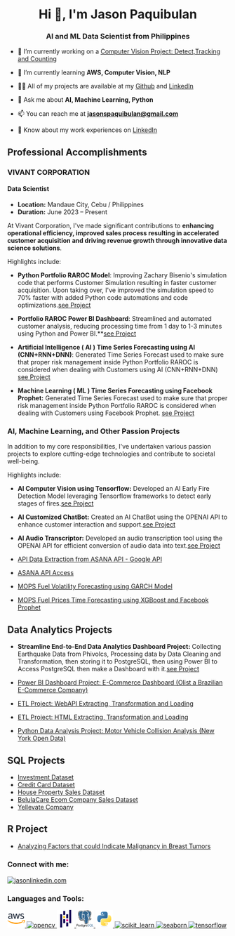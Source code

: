 <h1 align="center">Hi 👋, I'm Jason Paquibulan</h1>      
<h3 align="center">AI and ML Data Scientist from Philippines</h3>

- 🔭 I’m currently working on a [Computer Vision Project: Detect,Tracking and Counting](https://github.com/jasonpaquibulan/Portfolio/blob/main/12.%20Object%20Detection%2C%20Tracking%20and%20Counting%20using%20Computer%20Vision%20Libraries/VideoPic2.png)

- 🌱 I’m currently learning **AWS, Computer Vision, NLP**

- 👨‍💻 All of my projects are available at my [Github](https://github.com/jasonpaquibulan/Portfolio/tree/main) and [LinkedIn](https://www.linkedin.com/in/jsp01/)

- 💬 Ask me about **AI, Machine Learning, Python**

- 📫 You can reach me at **jasonspaquibulan@gmail.com**

- 📄 Know about my work experiences on [LinkedIn](https://www.linkedin.com/in/jsp01/)

## Professional Accomplishments
### VIVANT CORPORATION

#### Data Scientist
- **Location:** Mandaue City, Cebu / Philippines
- **Duration:** June 2023 – Present

At Vivant Corporation, I've made significant contributions to **enhancing operational efficiency, improved sales process resulting in accelerated customer acquisition and driving revenue growth through innovative data science solutions**. 

Highlights include:

- **Python Portfolio RAROC Model**: Improving Zachary Bisenio's simulation code that performs Customer Simulation resulting in faster customer acquisition. Upon taking over, I've improved the simulation speed to 70% faster with added Python code automations and code optimizations.[see Project](https://github.com/jasonpaquibulan/Portfolio/blob/main/1.%20Python%20Portfolio%20RAROC%20Model/python_portfolio_raroc_model.py)

- **Portfolio RAROC Power BI Dashboard**: Streamlined and automated customer analysis, reducing processing time from 1 day to 1-3 minutes using Python and Power BI.**[see Project](https://github.com/jasonpaquibulan/Portfolio/blob/main/2.%20Portfolio%20RAROC%20Power%20BI%20Dashboard/DashPic4.png)

- **Artificial Intelligence ( AI ) Time Series Forecasting using AI (CNN+RNN+DNN)**: Generated Time Series Forecast used to make sure that proper risk management inside Python Portfolio RAROC is considered when dealing with Customers using AI (CNN+RNN+DNN) [see Project](https://github.com/jasonpaquibulan/Portfolio/blob/main/7.%20AI%20Time%20Series%20Forecasting(%20CNN%20%2B%20DNN%20%2B%20RNN)/AI%20Time%20Series%20Forecasting(%20CNN%20%2B%20DNN%20%2B%20RNN).ipynb)

- **Machine Learning ( ML ) Time Series Forecasting using Facebook Prophet:** Generated Time Series Forecast used to make sure that proper risk management inside Python Portfolio RAROC is considered when dealing with Customers using Facebook Prophet. [see Project](https://github.com/jasonpaquibulan/Portfolio/blob/main/3.%20Philippine%E2%80%99s%20Electricity%20Spot%20Market%20Prices%20Forecasting/Machine%20Learning%20Time%20Series%20Forecasting%20using%20Facebook%20Prophet.ipynb)

### AI, Machine Learning, and Other Passion Projects

In addition to my core responsibilities, I've undertaken various passion projects to explore cutting-edge technologies and contribute to societal well-being. 

Highlights include:

- **AI Computer Vision using Tensorflow:** Developed an AI Early Fire Detection Model leveraging Tensorflow frameworks to detect early stages of fires.[see Project](https://github.com/jasonpaquibulan/Portfolio/blob/main/4.%20AI%20Computer%20Vision%20using%20Tensorflow/Computer_Vision_Early_Fire_Detection_%20(1).ipynb)

- **AI Customized ChatBot:** Created an AI ChatBot using the OPENAI API to enhance customer interaction and support.[see Project](https://github.com/jasonpaquibulan/Portfolio/blob/main/5.%20AI%20Customized%20ChatBot/Code%20Snippet.png)

- **AI Audio Transcriptor:** Developed an audio transcription tool using the OPENAI API for efficient conversion of audio data into text.[see Project](https://github.com/jasonpaquibulan/Portfolio/blob/main/6.%20AI%20Audio%20Transcriptor/Code%20Snippet.png)
  
- [API Data Extraction from ASANA API - Google API](https://github.com/jasonpaquibulan/Portfolio/blob/main/8.%20API%20Data%20Extraction%20from%20ASANA%20API%20-%20Google%20API/Google_Sheets_Extraction.ipynb)
  
- [ASANA API Access](https://github.com/jasonpaquibulan/Portfolio/blob/main/9.%20ASANA%20API%20%20Access/ASANA_API_Access_Project.ipynb)

- [MOPS Fuel Volatility Forecasting using GARCH Model](https://github.com/jasonpaquibulan/Portfolio/blob/main/10.%20MOPS%20Fuel%20Volatility%20Forecast%20using%20GARCH%20Model/fuel-forecast-garch-model.ipynb)
  
- [MOPS Fuel Prices Time Forecasting using XGBoost and Facebook Prophet](https://github.com/jasonpaquibulan/Portfolio/blob/main/11.%20MOPS%20Fuel%20Prices%20Time%20Forecasting%20using%20XGBoost%20and%20Facebook%20Prophet/using%20XGBoost%20and%20Facebook%20Prophet.ipynb)

## Data Analytics Projects

- **Streamline End-to-End Data Analytics Dashboard Project:** Collecting Earthquake Data from Phivolcs, Processing data by Data Cleaning and Transformation, then storing it to PostgreSQL, then using Power BI to Access PostgreSQL then make a Dashboard with it.[see Project](https://www.linkedin.com/posts/jsp01_philippine-earthquake-analytics-dashboard-activity-7058802695880523776-Q0sx?utm_source=share&utm_medium=member_desktop)
  
- [Power BI Dashboard Project: E-Commerce Dashboard (Olist a Brazilian E-Commerce Company)](https://www.linkedin.com/in/jsp01/details/featured/1635521262502/single-media-viewer/?profileId=ACoAACUdmBAB7kLboV_hhjXSnFStQZvDXB-CYsY)
  
- [ETL Project: WebAPI Extracting, Transformation and Loading](https://www.linkedin.com/in/jsp01/overlay/1635522243802/single-media-viewer/?profileId=ACoAACUdmBAB7kLboV_hhjXSnFStQZvDXB-CYsY)
  
- [ETL Project: HTML Extracting, Transformation and Loading](https://www.linkedin.com/in/jsp01/overlay/1635521906176/single-media-viewer/?profileId=ACoAACUdmBAB7kLboV_hhjXSnFStQZvDXB-CYsY)
  
- [Python Data Analysis Project: Motor Vehicle Collision Analysis (New York Open Data)](https://www.linkedin.com/in/jsp01/details/featured/1635520604237/single-media-viewer/?profileId=ACoAACUdmBAB7kLboV_hhjXSnFStQZvDXB-CYsY)

## SQL Projects

- [Investment Dataset](https://www.linkedin.com/in/jsp01/details/featured/1635520603091/single-media-viewer/?profileId=ACoAACUdmBAB7kLboV_hhjXSnFStQZvDXB-CYsY)
- [Credit Card Dataset](https://www.linkedin.com/in/jsp01/details/featured/1635520602448/single-media-viewer/?profileId=ACoAACUdmBAB7kLboV_hhjXSnFStQZvDXB-CYsY)
- [House Property Sales Dataset](https://www.linkedin.com/in/jsp01/details/featured/1635520599842/single-media-viewer/?profileId=ACoAACUdmBAB7kLboV_hhjXSnFStQZvDXB-CYsY)
- [BelulaCare Ecom Company Sales Dataset](https://www.linkedin.com/in/jsp01/details/featured/1635520601543/single-media-viewer/?profileId=ACoAACUdmBAB7kLboV_hhjXSnFStQZvDXB-CYsY)
- [Yellevate Company](https://www.linkedin.com/in/jsp01/details/featured/1635520603158/single-media-viewer/?profileId=ACoAACUdmBAB7kLboV_hhjXSnFStQZvDXB-CYsY)

## R Project

- [Analyzing Factors that could Indicate Malignancy in Breast Tumors](https://www.linkedin.com/in/jsp01/details/featured/1635520954958/single-media-viewer/?profileId=ACoAACUdmBAB7kLboV_hhjXSnFStQZvDXB-CYsY)


<h3 align="left">Connect with me:</h3>
<p align="left">
<a href="https://linkedin.com/in/jasonlinkedin.com" target="blank"><img align="center" src="https://raw.githubusercontent.com/rahuldkjain/github-profile-readme-generator/master/src/images/icons/Social/linked-in-alt.svg" alt="jasonlinkedin.com" height="30" width="40" /></a>
</p>

<h3 align="left">Languages and Tools:</h3>
<p align="left"> <a href="https://aws.amazon.com" target="_blank" rel="noreferrer"> <img src="https://raw.githubusercontent.com/devicons/devicon/master/icons/amazonwebservices/amazonwebservices-original-wordmark.svg" alt="aws" width="40" height="40"/> </a> <a href="https://opencv.org/" target="_blank" rel="noreferrer"> <img src="https://www.vectorlogo.zone/logos/opencv/opencv-icon.svg" alt="opencv" width="40" height="40"/> </a> <a href="https://pandas.pydata.org/" target="_blank" rel="noreferrer"> <img src="https://raw.githubusercontent.com/devicons/devicon/2ae2a900d2f041da66e950e4d48052658d850630/icons/pandas/pandas-original.svg" alt="pandas" width="40" height="40"/> </a> <a href="https://www.postgresql.org" target="_blank" rel="noreferrer"> <img src="https://raw.githubusercontent.com/devicons/devicon/master/icons/postgresql/postgresql-original-wordmark.svg" alt="postgresql" width="40" height="40"/> </a> <a href="https://www.python.org" target="_blank" rel="noreferrer"> <img src="https://raw.githubusercontent.com/devicons/devicon/master/icons/python/python-original.svg" alt="python" width="40" height="40"/> </a> <a href="https://scikit-learn.org/" target="_blank" rel="noreferrer"> <img src="https://upload.wikimedia.org/wikipedia/commons/0/05/Scikit_learn_logo_small.svg" alt="scikit_learn" width="40" height="40"/> </a> <a href="https://seaborn.pydata.org/" target="_blank" rel="noreferrer"> <img src="https://seaborn.pydata.org/_images/logo-mark-lightbg.svg" alt="seaborn" width="40" height="40"/> </a> <a href="https://www.tensorflow.org" target="_blank" rel="noreferrer"> <img src="https://www.vectorlogo.zone/logos/tensorflow/tensorflow-icon.svg" alt="tensorflow" width="40" height="40"/> </a> </p>
